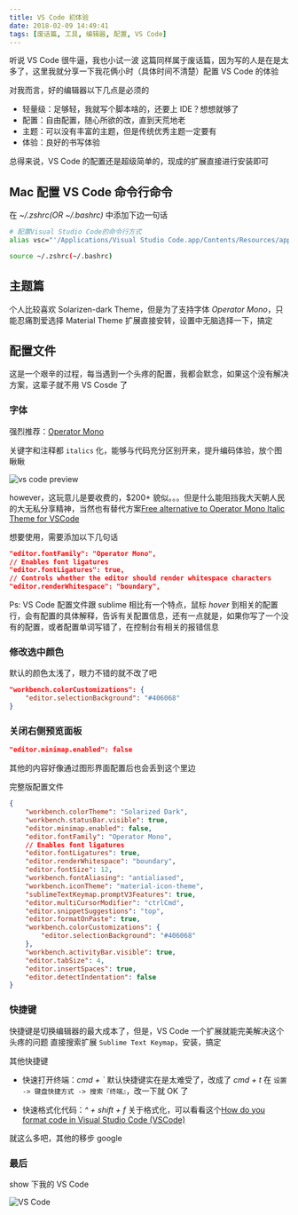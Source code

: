 ```yaml
---
title: VS Code 初体验
date: 2018-02-09 14:49:41
tags: [废话篇, 工具, 编辑器, 配置, VS Code]
---
```


听说 VS Code 很牛逼，我也小试一波
这篇同样属于废话篇，因为写的人是在是太多了，这里我就分享一下我花俩小时（具体时间不清楚）配置 VS Code 的体验

对我而言，好的编辑器以下几点是必须的
- 轻量级：足够轻，我就写个脚本啥的，还要上 IDE？想想就够了
- 配置：自由配置，随心所欲的改，直到天荒地老
- 主题：可以没有丰富的主题，但是传统优秀主题一定要有
- 体验：良好的书写体验

总得来说，VS Code 的配置还是超级简单的，现成的扩展直接进行安装即可

## Mac 配置 VS Code 命令行命令

在 *~/.zshrc(OR ~/.bashrc)* 中添加下边一句话

```bash
# 配置Visual Studio Code的命令行方式
alias vsc="'/Applications/Visual Studio Code.app/Contents/Resources/app/bin/code'"

source ~/.zshrc(~/.bashrc)
```

## 主题篇

个人比较喜欢 Solarizen-dark Theme，但是为了支持字体 *Operator Mono*，只能忍痛割爱选择 Material Theme
扩展直接安转，设置中无脑选择一下，搞定

## 配置文件

这是一个艰辛的过程，每当遇到一个头疼的配置，我都会默念，如果这个没有解决方案，这辈子就不用 VS Cosde 了

### 字体

强烈推荐：[Operator Mono](https://www.typography.com/fonts/operator/overview/)

关键字和注释都 `italics` 化，能够与代码充分区别开来，提升编码体验，放个图瞅瞅

![vs code preview](https://i.loli.net/2018/02/09/5a7d67ffa103e.png)

however，这玩意儿是要收费的，$200+ 貌似。。。但是什么能阻挡我大天朝人民的大无私分享精神，当然也有替代方案[Free alternative to Operator Mono Italic Theme for VSCode](https://github.com/mikaelbr/open-source-ideas/issues/10)

想要使用，需要添加以下几句话

```json
"editor.fontFamily": "Operator Mono",
// Enables font ligatures
"editor.fontLigatures": true,
// Controls whether the editor should render whitespace characters
"editor.renderWhitespace": "boundary",
```

Ps: VS Code 配置文件跟 sublime 相比有一个特点，鼠标 *hover* 到相关的配置行，会有配置的具体解释，告诉有关配置信息，还有一点就是，如果你写了一个没有的配置，或者配置单词写错了，在控制台有相关的报错信息

### 修改选中颜色

默认的颜色太浅了，眼力不错的就不改了吧

```json
"workbench.colorCustomizations": {
    "editor.selectionBackground": "#406068"
}
```

### 关闭右侧预览面板

```json
"editor.minimap.enabled": false
```

其他的内容好像通过图形界面配置后也会丢到这个里边

完整版配置文件
```json
{
    "workbench.colorTheme": "Solarized Dark",
    "workbench.statusBar.visible": true,
    "editor.minimap.enabled": false,
    "editor.fontFamily": "Operator Mono",
    // Enables font ligatures
    "editor.fontLigatures": true,
    "editor.renderWhitespace": "boundary",
    "editor.fontSize": 12,
    "workbench.fontAliasing": "antialiased",
    "workbench.iconTheme": "material-icon-theme",
    "sublimeTextKeymap.promptV3Features": true,
    "editor.multiCursorModifier": "ctrlCmd",
    "editor.snippetSuggestions": "top",
    "editor.formatOnPaste": true,
    "workbench.colorCustomizations": {
        "editor.selectionBackground": "#406068"
    },
    "workbench.activityBar.visible": true,
    "editor.tabSize": 4,
    "editor.insertSpaces": true,
    "editor.detectIndentation": false
}
```

### 快捷键

快捷键是切换编辑器的最大成本了，但是，VS Code 一个扩展就能完美解决这个头疼的问题
直接搜索扩展 `Sublime Text Keymap`，安装，搞定

其他快捷键
- 快速打开终端：*cmd + \`*
默认快捷键实在是太难受了，改成了 *cmd + t*
在 `设置 -> 键盘快捷方式 -> 搜索『终端』`，改一下就 OK 了

- 快速格式化代码：*^ + shift + f*
关于格式化，可以看看这个[How do you format code in Visual Studio Code (VSCode)](https://stackoverflow.com/questions/29973357/how-do-you-format-code-in-visual-studio-code-vscode)

就这么多吧，其他的移步 google

### 最后

show 下我的 VS Code

![VS Code](https://i.loli.net/2018/02/09/5a7d9df0d4fd6.png)
